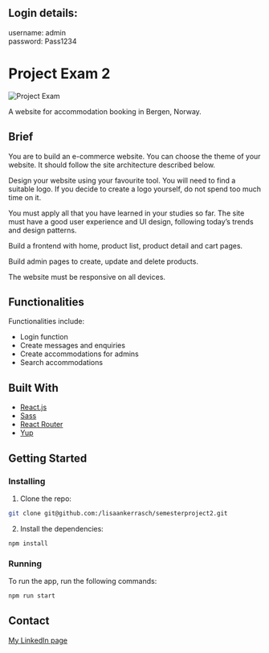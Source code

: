 ## Login details:
username: admin  
password: Pass1234  

# Project Exam 2 

![Project Exam](images/pe2.jpg)

A website for accommodation booking in Bergen, Norway. 

## Brief

You are to build an e-commerce website. You can choose the theme of your website. It should follow the site architecture described below.

Design your website using your favourite tool. You will need to find a suitable logo. If you decide to create a logo yourself, do not spend too much time on it.

You must apply all that you have learned in your studies so far. The site must have a good user experience and UI design, following today’s trends and design patterns.

Build a frontend with home, product list, product detail and cart pages.

Build admin pages to create, update and delete products.

The website must be responsive on all devices.

## Functionalities

Functionalities include: 

- Login function
- Create messages and enquiries 
- Create accommodations for admins 
- Search accommodations 

## Built With


- [React.js](https://reactjs.org/)
- [Sass](https://sass-lang.com/)
- [React Router](https://sass-lang.com/)
- [Yup](https://sass-lang.com/)

## Getting Started

### Installing

1. Clone the repo:

```bash
git clone git@github.com:/lisaankerrasch/semesterproject2.git
```

2. Install the dependencies:

```
npm install 
```

### Running

To run the app, run the following commands:

```bash
npm run start
```

## Contact

[My LinkedIn page](https://www.linkedin.com/in/lisa-anker-rasch-strom/)




